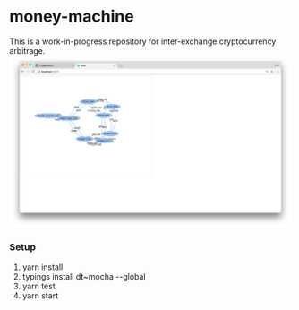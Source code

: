 # money-machine #
This is a work-in-progress repository for inter-exchange cryptocurrency arbitrage.
![screenshot](screenshots/screenshot.png)

### Setup ###
1. yarn install
1. typings install dt~mocha --global
1. yarn test
1. yarn start